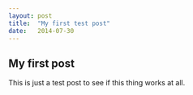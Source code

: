 ```yaml
---
layout: post
title:  "My first test post"
date:   2014-07-30 
---
```


## My first post

This is just a test post to see if this thing works at all.